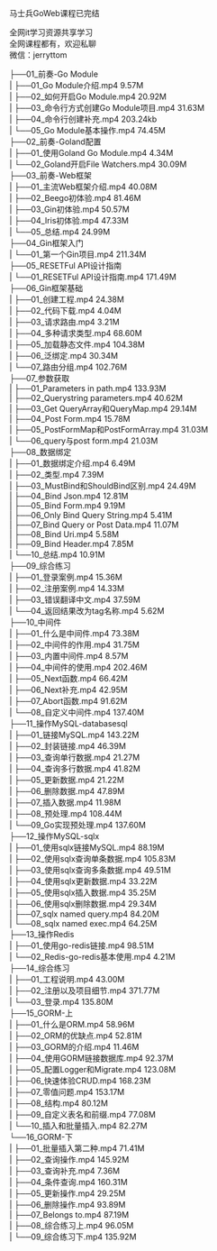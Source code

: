 马士兵GoWeb课程已完结

全网it学习资源共享学习<br>全网课程都有，欢迎私聊<br>微信：jerryttom<br>

├──01_前奏-Go Module<br> | ├──01_Go Module介绍.mp4 9.57M<br> | ├──02_如何开启Go Module.mp4 20.92M<br> | ├──03_命令行方式创建Go Module项目.mp4 31.63M<br> | ├──04_命令行创建补充.mp4 203.24kb<br> | └──05_Go Module基本操作.mp4 74.45M<br> ├──02_前奏-Goland配置<br> | ├──01_使用Goland Go Module.mp4 4.34M<br> | └──02_Goland开启File Watchers.mp4 30.09M<br> ├──03_前奏-Web框架<br> | ├──01_主流Web框架介绍.mp4 40.08M<br> | ├──02_Beego初体验.mp4 81.46M<br> | ├──03_Gin初体验.mp4 50.57M<br> | ├──04_Iris初体验.mp4 47.33M<br> | └──05_总结.mp4 24.99M<br> ├──04_Gin框架入门<br> | └──01_第一个Gin项目.mp4 211.34M<br> ├──05_RESETFul API设计指南<br> | └──01_RESETFul API设计指南.mp4 171.49M<br> ├──06_Gin框架基础<br> | ├──01_创建工程.mp4 24.38M<br> | ├──02_代码下载.mp4 4.04M<br> | ├──03_请求路由.mp4 3.21M<br> | ├──04_多种请求类型.mp4 68.60M<br> | ├──05_加载静态文件.mp4 104.38M<br> | ├──06_泛绑定.mp4 30.34M<br> | └──07_路由分组.mp4 102.76M<br> ├──07_参数获取<br> | ├──01_Parameters in path.mp4 133.93M<br> | ├──02_Querystring parameters.mp4 40.62M<br> | ├──03_Get QueryArray和QueryMap.mp4 29.14M<br> | ├──04_Post Form.mp4 15.78M<br> | ├──05_PostFormMap和PostFormArray.mp4 31.03M<br> | └──06_query与post form.mp4 21.03M<br> ├──08_数据绑定<br> | ├──01_数据绑定介绍.mp4 6.49M<br> | ├──02_类型.mp4 7.39M<br> | ├──03_MustBind和ShouldBind区别.mp4 24.49M<br> | ├──04_Bind Json.mp4 12.81M<br> | ├──05_Bind Form.mp4 9.19M<br> | ├──06_Only Bind Query String.mp4 5.41M<br> | ├──07_Bind Query or Post Data.mp4 11.07M<br> | ├──08_Bind Uri.mp4 5.58M<br> | ├──09_Bind Header.mp4 7.85M<br> | └──10_总结.mp4 10.91M<br> ├──09_综合练习<br> | ├──01_登录案例.mp4 15.36M<br> | ├──02_注册案例.mp4 14.33M<br> | ├──03_错误翻译中文.mp4 37.59M<br> | └──04_返回结果改为tag名称.mp4 5.62M<br> ├──10_中间件<br> | ├──01_什么是中间件.mp4 73.38M<br> | ├──02_中间件的作用.mp4 31.75M<br> | ├──03_内置中间件.mp4 8.57M<br> | ├──04_中间件的使用.mp4 202.46M<br> | ├──05_Next函数.mp4 66.42M<br> | ├──06_Next补充.mp4 42.95M<br> | ├──07_Abort函数.mp4 91.62M<br> | └──08_自定义中间件.mp4 137.40M<br> ├──11_操作MySQL-databasesql<br> | ├──01_链接MySQL.mp4 143.22M<br> | ├──02_封装链接.mp4 46.39M<br> | ├──03_查询单行数据.mp4 21.27M<br> | ├──04_查询多行数据.mp4 41.82M<br> | ├──05_更新数据.mp4 21.22M<br> | ├──06_删除数据.mp4 47.89M<br> | ├──07_插入数据.mp4 11.98M<br> | ├──08_预处理.mp4 108.44M<br> | └──09_Go实现预处理.mp4 137.60M<br> ├──12_操作MySQL-sqlx<br> | ├──01_使用sqlx链接MySQL.mp4 88.19M<br> | ├──02_使用sqlx查询单条数据.mp4 105.83M<br> | ├──03_使用sqlx查询多条数据.mp4 49.51M<br> | ├──04_使用sqlx更新数据.mp4 33.22M<br> | ├──05_使用sqlx插入数据.mp4 35.25M<br> | ├──06_使用sqlx删除数据.mp4 29.34M<br> | ├──07_sqlx named query.mp4 84.20M<br> | └──08_sqlx named exec.mp4 64.25M<br> ├──13_操作Redis<br> | ├──01_使用go-redis链接.mp4 98.51M<br> | └──02_Redis-go-redis基本使用.mp4 4.21M<br> ├──14_综合练习<br> | ├──01_工程说明.mp4 43.00M<br> | ├──02_注册以及项目细节.mp4 371.77M<br> | └──03_登录.mp4 135.80M<br> ├──15_GORM-上<br> | ├──01_什么是ORM.mp4 58.96M<br> | ├──02_ORM的优缺点.mp4 52.81M<br> | ├──03_GORM的介绍.mp4 11.46M<br> | ├──04_使用GORM链接数据库.mp4 92.37M<br> | ├──05_配置Logger和Migrate.mp4 123.08M<br> | ├──06_快速体验CRUD.mp4 168.23M<br> | ├──07_零值问题.mp4 153.17M<br> | ├──08_结构.mp4 80.12M<br> | ├──09_自定义表名和前缀.mp4 77.08M<br> | └──10_插入和批量插入.mp4 82.27M<br> └──16_GORM-下<br> | ├──01_批量插入第二种.mp4 71.41M<br> | ├──02_查询操作.mp4 145.92M<br> | ├──03_查询补充.mp4 7.36M<br> | ├──04_条件查询.mp4 160.31M<br> | ├──05_更新操作.mp4 29.25M<br> | ├──06_删除操作.mp4 93.89M<br> | ├──07_Belongs to.mp4 87.19M<br> | ├──08_综合练习上.mp4 96.05M<br> | └──09_综合练习下.mp4 135.92M